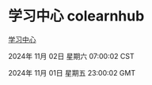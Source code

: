 # 学习中心 colearnhub
[学习中心](http://219.139.197.74:56308/colearnhub/)

2024年 11月 02日 星期六 07:00:02 CST

2024年 11月 01日 星期五 23:00:02 GMT

